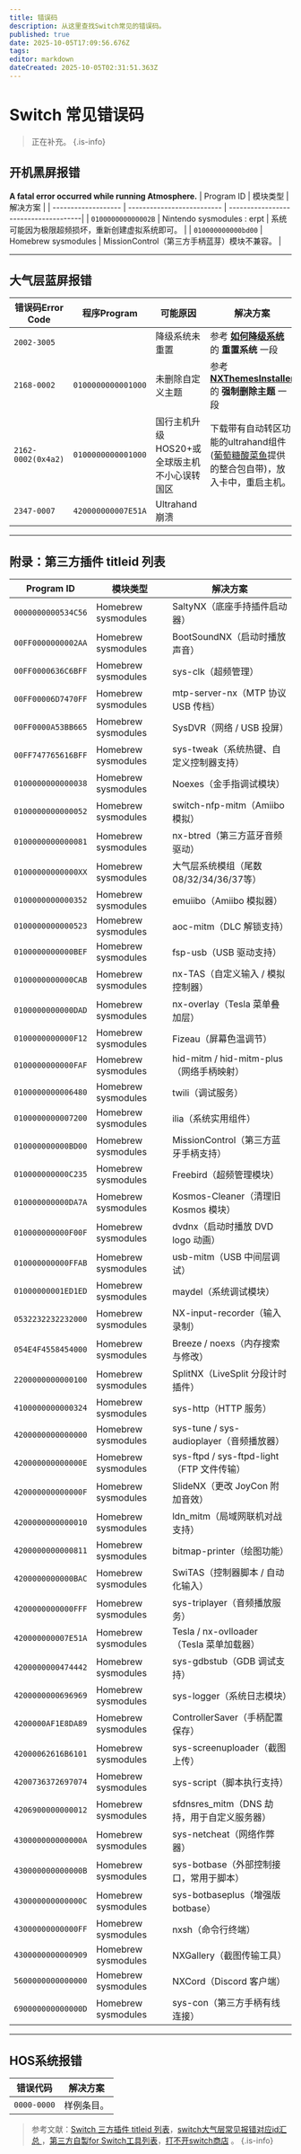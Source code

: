 ```yaml
---
title: 错误码
description: 从这里查找Switch常见的错误码。
published: true
date: 2025-10-05T17:09:56.676Z
tags: 
editor: markdown
dateCreated: 2025-10-05T02:31:51.363Z
---
```


# Switch 常见错误码
> 正在补充。
{.is-info}

## 开机黑屏报错
**A fatal error occurred while running Atmosphere.**
| Program ID          | 模块类型                    | 解决方案                               |
| ------------------- | -------------------------- | -------------------------------------|
| `010000000000002B`  | Nintendo sysmodules : erpt | 系统可能因为极限超频损坏，重新创建虚拟系统即可。    |
| `010000000000bd00`  | Homebrew sysmodules        | MissionControl（第三方手柄蓝芽）模块不兼容。    |

---

## 大气层蓝屏报错
| 错误码Error Code | 程序Program | 可能原因 | 解决方案 |
| ------- | ------ | ---------- | ---------- |
| `2002-3005` |  | 降级系统未重置 | 参考 **[如何降级系统](/How2Downgrade)** 的 **重置系统** 一段 |
| `2168-0002` | `0100000000001000` | 未删除自定义主题 | 参考 **[NXThemesInstaller](/NXThemesInstaller)** 的 **强制删除主题** 一段 |
| `2162-0002(0x4a2)` | `0100000000001000` | 国行主机升级HOS20+或全球版主机不小心误转国区 | 下载带有自动转区功能的ultrahand组件([葡萄糖酸菜鱼](https://space.bilibili.com/604067016)提供的整合包自带)，放入卡中，重启主机。 |
| `2347-0007` | `420000000007E51A` | Ultrahand崩溃 |  |

---

## 附录：第三方插件 titleid 列表
| Program ID        | 模块类型                  | 解决方案                               |
|-------------------| ------------------------ | -------------------------------------|
| `0000000000534C56`  | Homebrew sysmodules      | SaltyNX（底座手持插件启动器）                         |
| `00FF0000000002AA`  | Homebrew sysmodules      | BootSoundNX（启动时播放声音）                         |
| `00FF0000636C6BFF`  | Homebrew sysmodules      | sys-clk（超频管理）                                  |
| `00FF00006D7470FF`  | Homebrew sysmodules      | mtp-server-nx（MTP 协议 USB 传档）                   |
| `00FF0000A53BB665`  | Homebrew sysmodules      | SysDVR（网络 / USB 投屏）                            |
| `00FF747765616BFF`  | Homebrew sysmodules      | sys-tweak（系统热键、自定义控制器支持）               |
| `0100000000000038`  | Homebrew sysmodules      | Noexes（金手指调试模块）                             |
| `0100000000000052`  | Homebrew sysmodules      | switch-nfp-mitm（Amiibo 模拟）                       |
| `0100000000000081`  | Homebrew sysmodules      | nx-btred（第三方蓝牙音频驱动）                       |
| `01000000000000XX`  | Homebrew sysmodules      | 大气层系统模组（尾数08/32/34/36/37等）        |
| `0100000000000352`  | Homebrew sysmodules      | emuiibo（Amiibo 模拟器）                             |
| `0100000000000523`  | Homebrew sysmodules      | aoc-mitm（DLC 解锁支持）                             |
| `0100000000000BEF`  | Homebrew sysmodules      | fsp-usb（USB 驱动支持）                              |
| `0100000000000CAB`  | Homebrew sysmodules      | nx-TAS（自定义输入 / 模拟控制器）                    |
| `0100000000000DAD`  | Homebrew sysmodules      | nx-overlay（Tesla 菜单叠加层）                       |
| `0100000000000F12`  | Homebrew sysmodules      | Fizeau（屏幕色温调节）                               |
| `0100000000000FAF`  | Homebrew sysmodules      | hid-mitm / hid-mitm-plus（网络手柄映射）              |
| `0100000000006480`  | Homebrew sysmodules      | twili（调试服务）                                   |
| `0100000000007200`  | Homebrew sysmodules      | ilia（系统实用组件）                                 |
| `010000000000BD00`  | Homebrew sysmodules      | MissionControl（第三方蓝牙手柄支持）                  |
| `010000000000C235`  | Homebrew sysmodules      | Freebird（超频管理模块）                             |
| `010000000000DA7A`  | Homebrew sysmodules      | Kosmos-Cleaner（清理旧 Kosmos 模块）                 |
| `010000000000F00F`  | Homebrew sysmodules      | dvdnx（启动时播放 DVD logo 动画）                    |
| `010000000000FFAB`  | Homebrew sysmodules      | usb-mitm（USB 中间层调试）                           |
| `01000000001ED1ED`  | Homebrew sysmodules      | maydel（系统调试模块）                               |
| `0532232232232000`  | Homebrew sysmodules      | NX-input-recorder（输入录制）                         |
| `054E4F4558454000`  | Homebrew sysmodules      | Breeze / noexs（内存搜索与修改）                     |
| `2200000000000100`  | Homebrew sysmodules      | SplitNX（LiveSplit 分段计时插件）                    |
| `4100000000000324`  | Homebrew sysmodules      | sys-http（HTTP 服务）                                |
| `4200000000000000`  | Homebrew sysmodules      | sys-tune / sys-audioplayer（音频播放器）              |
| `420000000000000E`  | Homebrew sysmodules      | sys-ftpd / sys-ftpd-light（FTP 文件传输）             |
| `420000000000000F`  | Homebrew sysmodules      | SlideNX（更改 JoyCon 附加音效）                      |
| `4200000000000010`  | Homebrew sysmodules      | ldn_mitm（局域网联机对战支持）                       |
| `4200000000000811`  | Homebrew sysmodules      | bitmap-printer（绘图功能）                            |
| `4200000000000BAC`  | Homebrew sysmodules      | SwiTAS（控制器脚本 / 自动化输入）                    |
| `4200000000000FFF`  | Homebrew sysmodules      | sys-triplayer（音频播放服务）                        |
| `420000000007E51A`  | Homebrew sysmodules      | Tesla / nx-ovlloader（Tesla 菜单加载器）             |
| `4200000000474442`  | Homebrew sysmodules      | sys-gdbstub（GDB 调试支持）                          |
| `4200000000696969`  | Homebrew sysmodules      | sys-logger（系统日志模块）                            |
| `4200000AF1E8DA89`  | Homebrew sysmodules      | ControllerSaver（手柄配置保存）                      |
| `42000062616B6101`  | Homebrew sysmodules      | sys-screenuploader（截图上传）                       |
| `4200736372697074`  | Homebrew sysmodules      | sys-script（脚本执行支持）                            |
| `4206900000000012`  | Homebrew sysmodules      | sfdnsres_mitm（DNS 劫持，用于自定义服务器）           |
| `430000000000000A`  | Homebrew sysmodules      | sys-netcheat（网络作弊器）                            |
| `430000000000000B`  | Homebrew sysmodules      | sys-botbase（外部控制接口，常用于脚本）                 |
| `430000000000000C`  | Homebrew sysmodules      | sys-botbaseplus（增强版 botbase）                    |
| `43000000000000FF`  | Homebrew sysmodules      | nxsh（命令行终端）                                    |
| `4300000000000909`  | Homebrew sysmodules      | NXGallery（截图传输工具）                             |
| `5600000000000000`  | Homebrew sysmodules      | NXCord（Discord 客户端）                             |
| `690000000000000D`  | Homebrew sysmodules      | sys-con（第三方手柄有线连接）                          |

---

## HOS系统报错
| 错误代码      | 解决方案                                  |
| ------------ | --------------------------------------- |
| `0000-0000`  | 样例条目。 |

> 参考文献：[Switch 三方插件 titleid 列表](https://shipengliang.com/games/switch-%E4%B8%89%E6%96%B9%E6%8F%92%E4%BB%B6-titleid-%E5%88%97%E8%A1%A8.html)，[switch大气层常见报错对应id汇总 ](http://www.k73.com/new/663761.html)，[第三方自製for Switch工具列表](https://www.tekqart.com/thread-273390-1-1.html)，[打不开switch商店](https://www.xiaoheihe.cn/app/bbs/link/cc9c703b2cc2) 。
{.is-info}
